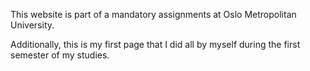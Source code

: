 This website is part of a mandatory assignments at Oslo Metropolitan University. 

Additionally, this is my first page that I did all by myself during the first semester of my studies.
